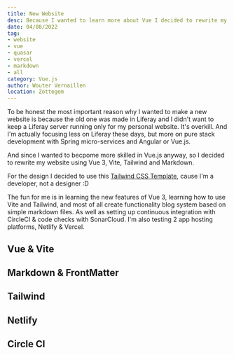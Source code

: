 ```yaml
---
title: New Website
desc: Because I wanted to learn more about Vue I decided to rewrite my website using Vue, Quasar, Markdown and FrontMatter.
date: 04/08/2022
tag:
- website
- vue
- quasar
- vercel
- markdown
- all
category: Vue.js
author: Wouter Vernaillen
location: Zottegem
---
```


To be honest the most important reason why I wanted to make a new website is because the old one was made in Liferay and I didn't want to keep a Liferay server running only for my personal website. It's overkill.
And I'm actually focusing less on Liferay these days, but more on pure stack development with Spring micro-services and Angular or Vue.js.

And since I wanted to becpome more skilled in Vue.js anyway, so I decided to rewrite my website using Vue 3, Vite, Tailwind and Markdown.

For the design I decided to use this [Tailwind CSS Template](https://tailwindtemplates.co/templates/startup), cause I'm a developer, not a designer :D

The fun for me is in learning the new features of Vue 3, learning how to use Vite and Tailwind, and most of all create functionality blog system based on simple markdown files.
As well as setting up continuous integration with CircleCI & code checks with SonarCloud. I'm also testing 2 app hosting platforms, Netlify & Vercel.

## Vue & Vite

## Markdown & FrontMatter

## Tailwind

## Netlify

## Circle CI
